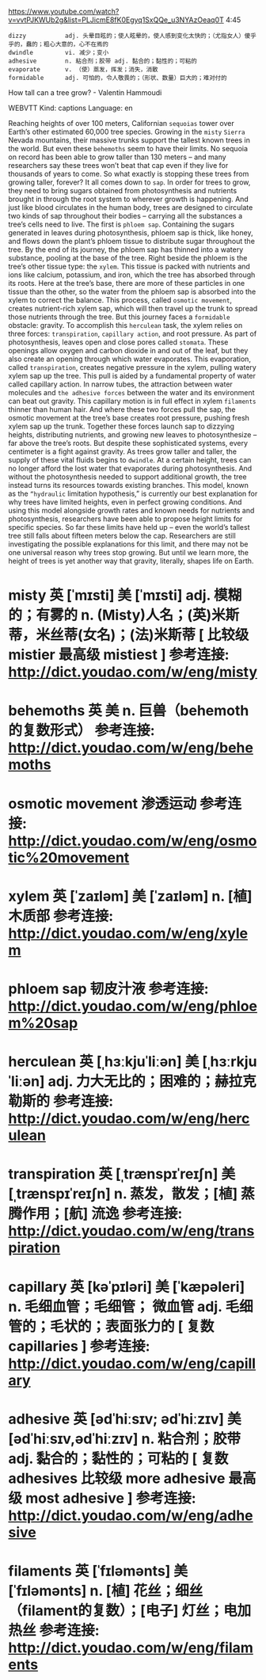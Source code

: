 https://www.youtube.com/watch?v=vvtPJKWUb2g&list=PLJicmE8fK0Egyq1SxQQe_u3NYAzOeaq0T 
4:45

```
dizzy           adj. 头晕目眩的；使人眩晕的，使人感到变化太快的；（尤指女人）傻乎乎的，蠢的；粗心大意的，心不在焉的
dwindle         vi. 减少；变小
adhesive        n. 粘合剂；胶带 adj. 黏合的；黏性的；可粘的  
evaporate       v. （使）蒸发，挥发；消失，消散
formidable      adj. 可怕的，令人敬畏的；（形状、数量）巨大的；难对付的
```

How tall can a tree grow? - Valentin Hammoudi 

WEBVTT Kind: captions Language: en 

Reaching heights of over 100 meters, Californian `sequoias` tower over Earth’s other estimated 60,000 tree species. Growing in the `misty` `Sierra` Nevada mountains, their massive trunks support the tallest known trees in the world. But even these `behemoths` seem to have their limits. No sequoia on record has been able to grow taller than 130 meters – and many researchers say these trees won’t beat that cap even if they live for thousands of years to come. So what exactly is stopping these trees from growing taller, forever? It all comes down to `sap`. In order for trees to grow, they need to bring sugars obtained from photosynthesis and nutrients brought in through the root system to wherever growth is happening. And just like blood circulates in the human body, trees are designed to circulate two kinds of sap throughout their bodies – carrying all the substances a tree’s cells need to live. The first is `phloem sap`. Containing the sugars generated in leaves during photosynthesis, phloem sap is thick, like honey, and flows down the plant’s phloem tissue to distribute sugar throughout the tree. By the end of its journey, the phloem sap has thinned into a watery substance, pooling at the base of the tree. Right beside the phloem is the tree’s other tissue type: the `xylem`. This tissue is packed with nutrients and ions like calcium, potassium, and iron, which the tree has absorbed through its roots. Here at the tree’s base, there are more of these particles in one tissue than the other, so the water from the phloem sap is absorbed into the xylem to correct the balance. This process, called `osmotic movement`, creates nutrient-rich xylem sap, which will then travel up the trunk to spread those nutrients through the tree. But this journey faces a `formidable` obstacle: gravity. To accomplish this `herculean` task, the xylem relies on three forces: `transpiration`, `capillary action`, and root pressure. As part of photosynthesis, leaves open and close pores called `stomata`. These openings allow oxygen and carbon dioxide in and out of the leaf, but they also create an opening through which water evaporates. This evaporation, called `transpiration`, creates negative pressure in the xylem, pulling watery xylem sap up the tree. This pull is aided by a fundamental property of water called capillary action. In narrow tubes, the attraction between water molecules and `the adhesive forces` between the water and its environment can beat out gravity. This capillary motion is in full effect in xylem `filaments` thinner than human hair. And where these two forces pull the sap, the osmotic movement at the tree’s base creates root pressure, pushing fresh xylem sap up the trunk. Together these forces launch sap to dizzying heights, distributing nutrients, and growing new leaves to photosynthesize – far above the tree’s roots. But despite these sophisticated systems, every centimeter is a fight against gravity. As trees grow taller and taller, the supply of these vital fluids begins to `dwindle`. At a certain height, trees can no longer afford the lost water that evaporates during photosynthesis. And without the photosynthesis needed to support additional growth, the tree instead turns its resources towards existing branches. This model, known as the `“hydraulic` limitation hypothesis,” is currently our best explanation for why trees have limited heights, even in perfect growing conditions. And using this model alongside growth rates and known needs for nutrients and photosynthesis, researchers have been able to propose height limits for specific species. So far these limits have held up – even the world’s tallest tree still falls about fifteen meters below the cap. Researchers are still investigating the possible explanations for this limit, and there may not be one universal reason why trees stop growing. But until we learn more, the height of trees is yet another way that gravity, literally, shapes life on Earth. 

misty 英 [ˈmɪsti] 美 [ˈmɪsti] 
 adj. 模糊的；有雾的 n. (Misty)人名；(英)米斯蒂，米丝蒂(女名)；(法)米斯蒂 [ 比较级 mistier 最高级 mistiest ]
参考连接: http://dict.youdao.com/w/eng/misty
=========================================

behemoths 英 美 
 n. 巨兽（behemoth的复数形式）
参考连接: http://dict.youdao.com/w/eng/behemoths
=========================================

osmotic movement
 渗透运动
参考连接: http://dict.youdao.com/w/eng/osmotic%20movement
=========================================

xylem 英 [ˈzaɪləm] 美 [ˈzaɪləm] 
 n. [植] 木质部
参考连接: http://dict.youdao.com/w/eng/xylem
=========================================

phloem sap 
 韧皮汁液
参考连接: http://dict.youdao.com/w/eng/phloem%20sap
=========================================

herculean 英 [ˌhɜːkjuˈliːən] 美 [ˌhɜːrkjuˈliːən] 
 adj. 力大无比的；困难的；赫拉克勒斯的
参考连接: http://dict.youdao.com/w/eng/herculean
=========================================

transpiration 英 [ˌtrænspɪˈreɪʃn] 美 [ˌtrænspɪˈreɪʃn] 
 n. 蒸发，散发；[植] 蒸腾作用；[航] 流逸
参考连接: http://dict.youdao.com/w/eng/transpiration
=========================================

capillary 英 [kəˈpɪləri] 美 [ˈkæpəleri] 
 n. 毛细血管；毛细管； 微血管 adj. 毛细管的；毛状的；表面张力的 [ 复数 capillaries ]
参考连接: http://dict.youdao.com/w/eng/capillary
=========================================

adhesive 英 [ədˈhiːsɪv; ədˈhiːzɪv] 美 [ədˈhiːsɪv,ədˈhiːzɪv] 
 n. 粘合剂；胶带 adj. 黏合的；黏性的；可粘的 [ 复数 adhesives 比较级 more adhesive 最高级 most adhesive ]
参考连接: http://dict.youdao.com/w/eng/adhesive
=========================================

filaments 英 [ˈfɪləmənts] 美 [ˈfɪləmənts] 
 n. [植] 花丝；细丝（filament的复数）；[电子] 灯丝；电加热丝
参考连接: http://dict.youdao.com/w/eng/filaments
=========================================

